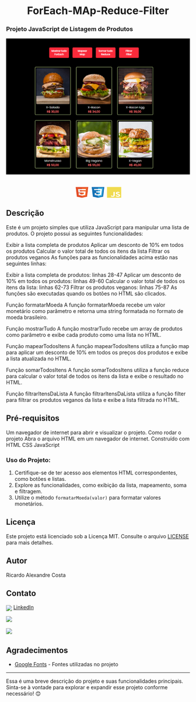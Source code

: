 <h1 align="center">ForEach-MAp-Reduce-Filter</h1>

### Projeto JavaScript de Listagem de Produtos

<p align="center">
  <img src="./assets/preview.png" alt="ForEach">
</p>
<div style align="center"><br>
<img align="center" alt="Ricardo-HTML" height="30" width="40" src="https://raw.githubusercontent.com/devicons/devicon/master/icons/html5/html5-original.svg">
  <img align="center" alt="Ricardo-CSS" height="30" width="40" src="https://raw.githubusercontent.com/devicons/devicon/master/icons/css3/css3-original.svg">
  <img align="center" alt="Ricardo-Js" height="30" width="40" src="https://raw.githubusercontent.com/devicons/devicon/master/icons/javascript/javascript-plain.svg">
</div>

## Descrição
Este é um projeto simples que utiliza JavaScript para manipular uma lista de produtos. O projeto possui as seguintes funcionalidades:

Exibir a lista completa de produtos
Aplicar um desconto de 10% em todos os produtos
Calcular o valor total de todos os itens da lista
Filtrar os produtos veganos
As funções para as funcionalidades acima estão nas seguintes linhas:

Exibir a lista completa de produtos: linhas 28-47
Aplicar um desconto de 10% em todos os produtos: linhas 49-60
Calcular o valor total de todos os itens da lista: linhas 62-73
Filtrar os produtos veganos: linhas 75-87
As funções são executadas quando os botões no HTML são clicados.

Função formatarMoeda
A função formatarMoeda recebe um valor monetário como parâmetro e retorna uma string formatada no formato de moeda brasileiro.

Função mostrarTudo
A função mostrarTudo recebe um array de produtos como parâmetro e exibe cada produto como uma lista no HTML.

Função mapearTodosItens
A função mapearTodosItens utiliza a função map para aplicar um desconto de 10% em todos os preços dos produtos e exibe a lista atualizada no HTML.

Função somarTodosItens
A função somarTodosItens utiliza a função reduce para calcular o valor total de todos os itens da lista e exibe o resultado no HTML.

Função filtrarItensDaLista
A função filtrarItensDaLista utiliza a função filter para filtrar os produtos veganos da lista e exibe a lista filtrada no HTML.

## Pré-requisitos
Um navegador de internet para abrir e visualizar o projeto.
Como rodar o projeto
Abra o arquivo HTML em um navegador de internet.
Construído com
HTML
CSS
JavaScript

### Uso do Projeto:

1. Certifique-se de ter acesso aos elementos HTML correspondentes, como botões e listas.
2. Explore as funcionalidades, como exibição da lista, mapeamento, soma e filtragem.
3. Utilize o método `formatarMoeda(valor)` para formatar valores monetários.

## Licença
Este projeto está licenciado sob a Licença MIT. Consulte o arquivo [LICENSE](./LICENSE) para mais detalhes.

## Autor
Ricardo Alexandre Costa
## Contato 
<img height ="30" align="center" src="https://github.com/devicons/devicon/blob/master/icons/linkedin/linkedin-original.svg)"> [LinkedIn](https://www.linkedin.com/in/ricardo-alexandre-costa1985/)

<a href = " https://wa.me/18997490885"><img src="https://img.shields.io/badge/WhatsApp-25D366?style=for-the-badge&logo=whatsapp&logoColor=white" target="_blank"></a>

  <a href = "mailto:contatoricardozanete@gmail.com"><img src="https://img.shields.io/badge/Gmail-D14836?style=for-the-badge&logo=gmail&logoColor=white" target="_blank"></a>


## Agradecimentos
- [Google Fonts](https://fonts.google.com/) - Fontes utilizadas no projeto

---

Essa é uma breve descrição do projeto e suas funcionalidades principais. Sinta-se à vontade para explorar e expandir esse projeto conforme necessário! 😊